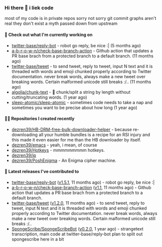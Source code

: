 ### Hi there 👋 i liek code
most of my code is in private repos sorry not sorry git commit graphs aren't real they don't exist a myth passed down from upstream

#### 👷 Check out what I'm currently working on

- [twitter-base/reply-bot](https://github.com/twitter-base/reply-bot) - robot go reply, be nice :| (5 months ago)
- [a-b-r-o-w-n/check-base-branch-action](https://github.com/a-b-r-o-w-n/check-base-branch-action) - Github action that updates a PR base brach from a protected branch to a default branch. (11 months ago)
- [twitter-base/tweet](https://github.com/twitter-base/tweet) - to send tweet, reply to tweet, input N text and it is threaded with words and emoji chunked properly according to Twitter documentation. never break words, always make a new tweet over breaking words. Certain malformed unicode still breaks :/.. (11 months ago)
- [algolia/chunk-text](https://github.com/algolia/chunk-text) - 🔪 chunk/split a string by length without cutting/truncating words. (1 year ago)
- [sleep-atomic/sleep-atomic](https://github.com/sleep-atomic/sleep-atomic) - sometimes code needs to take a nap and sometimes you want to be precise about how long  (1 year ago)

#### 👨‍💻 Repositories I created recently

- [dezren39/HB-DRM-free-bulk-downloader-helper](https://github.com/dezren39/HB-DRM-free-bulk-downloader-helper) - because re-downloading all your humble bundles is a recipe for an RSI injury and this made it even easier for me than the HB downloader by itself.
- [dezren39/emacs](https://github.com/dezren39/emacs) - yeah, i mean, of course
- [dezren39/Hotkeys](https://github.com/dezren39/Hotkeys) - mmmmmmmmm hotkeys.
- [dezren39/ip](https://github.com/dezren39/ip)
- [dezren39/PoshEnigma](https://github.com/dezren39/PoshEnigma) - An Enigma cipher machine.

#### 🚀 Latest releases I've contributed to

- [twitter-base/reply-bot](https://github.com/twitter-base/reply-bot) ([v1.5.1](https://github.com/twitter-base/reply-bot/releases/tag/v1.5.1), 11 months ago) - robot go reply, be nice :|
- [a-b-r-o-w-n/check-base-branch-action](https://github.com/a-b-r-o-w-n/check-base-branch-action) ([v1.1](https://github.com/a-b-r-o-w-n/check-base-branch-action/releases/tag/v1.1), 11 months ago) - Github action that updates a PR base brach from a protected branch to a default branch.
- [twitter-base/tweet](https://github.com/twitter-base/tweet) ([v1.2.0](https://github.com/twitter-base/tweet/releases/tag/v1.2.0), 11 months ago) - to send tweet, reply to tweet, input N text and it is threaded with words and emoji chunked properly according to Twitter documentation. never break words, always make a new tweet over breaking words. Certain malformed unicode still breaks :/..
- [SpongeScribe/SpongeScribeBot](https://github.com/SpongeScribe/SpongeScribeBot) ([v0.2.0](https://github.com/SpongeScribe/SpongeScribeBot/releases/tag/v0.2.0), 1 year ago) - strangetext transcription, main code at twitter-base/reply-bot plan to split out spongescribe here in a bit
